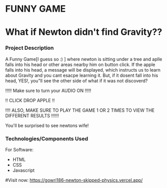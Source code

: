 # FUNNY GAME

# What if Newton didn't find Gravity??

### Project Description

A Funny Game[I guess so :) ] where newton is sitting under a tree and aplle falls into his head or other areas nearby him on button click. If the apple falls into his head, a message will be displayed, which instructs us to learn about Gravity and you cant esacpe learning it.
But, if it dosent fall into his head, YES!,  you"ll see the other side of what if it was not discoverd?

!!!!! Make sure to turn your AUDIO ON !!!!!

!! CLICK DROP APPLE !!

!!!! ALSO, MAKE SURE TO PLAY THE GAME 1 OR 2 TIMES TO VIEW THE DIFFERENT RESULTS !!!!!!

You'll be surprised to see newtons wife!


### Technologies/Components Used
For Software:
- HTML
- CSS
- Javascript


#Visit now:
https://gowri186-newton-skipped-physics.vercel.app/















